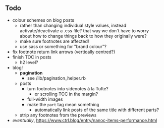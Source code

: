 ## Todo

- colour schemes on blog posts
    + rather than changing individual style values, instead activate/deactivate a .css file? that way we don't have to worry about how to change things back to how they originally were?
    + make sure footnotes are affected!
    + use sass or something for "brand colour"?
- fix footnote return link arrows (vertically centred?)
- finish TOC in posts
    + h2 level?
- blog!
    + **pagination**
        * see /lib/pagination_helper.rb
    + posts
        * turn footnotes into sidenotes à la Tufte?
            - or scrolling TOC in the margin?
        * full-width images 
        * make the `part` tag mean something
            - automatically link posts of the same title with different parts?
    + strip any footnotes from the previews
- _eventually_, https://www.ctrl.blog/entry/nanoc-items-performance.html
